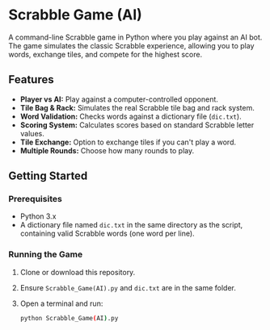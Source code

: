# Scrabble Game (AI)

A command-line Scrabble game in Python where you play against an AI bot. The game simulates the classic Scrabble experience, allowing you to play words, exchange tiles, and compete for the highest score.

## Features

- **Player vs AI:** Play against a computer-controlled opponent.
- **Tile Bag & Rack:** Simulates the real Scrabble tile bag and rack system.
- **Word Validation:** Checks words against a dictionary file (`dic.txt`).
- **Scoring System:** Calculates scores based on standard Scrabble letter values.
- **Tile Exchange:** Option to exchange tiles if you can't play a word.
- **Multiple Rounds:** Choose how many rounds to play.

## Getting Started

### Prerequisites

- Python 3.x
- A dictionary file named `dic.txt` in the same directory as the script, containing valid Scrabble words (one word per line).

### Running the Game

1. Clone or download this repository.
2. Ensure `Scrabble_Game(AI).py` and `dic.txt` are in the same folder.
3. Open a terminal and run:

   ```bash
   python Scrabble_Game(AI).py